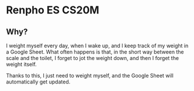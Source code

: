 # Renpho ES CS20M

## Why?

I weight myself every day, when I wake up, and I keep track of my weight in a Google Sheet.
What often happens is that, in the short way between the scale and the toilet,
I forget to jot the weight down, and then I forget the weight itself.

Thanks to this, I just need to weight myself, and the Google Sheet will automatically get updated.